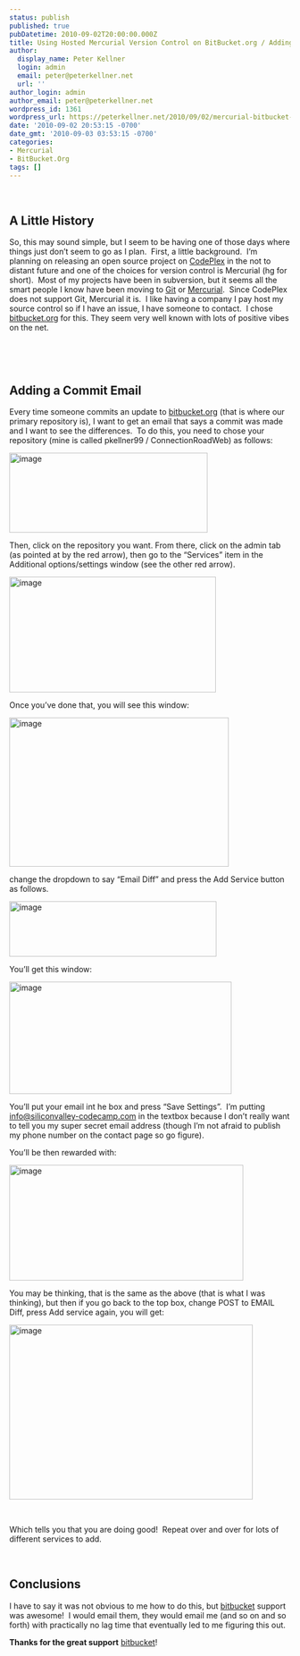 ```yaml
---
status: publish
published: true
pubDatetime: 2010-09-02T20:00:00.000Z
title: Using Hosted Mercurial Version Control on BitBucket.org / Adding Commit Emails
author:
  display_name: Peter Kellner
  login: admin
  email: peter@peterkellner.net
  url: ''
author_login: admin
author_email: peter@peterkellner.net
wordpress_id: 1361
wordpress_url: https://peterkellner.net/2010/09/02/mercurial-bitbucket-adding-commit-emails/
date: '2010-09-02 20:53:15 -0700'
date_gmt: '2010-09-03 03:53:15 -0700'
categories:
- Mercurial
- BitBucket.Org
tags: []
---
```

<p>&#160;</p>
<h2>A Little History</h2>
<p>So, this may sound simple, but I seem to be having one of those days where things just don’t seem to go as I plan.&#160; First, a little background.&#160; I’m planning on releasing an open source project on <a href="http://www.codeplex.com/">CodePlex</a> in the not to distant future and one of the choices for version control is Mercurial (hg for short).&#160; Most of my projects have been in subversion, but it seems all the smart people I know have been moving to <a href="http://git-scm.com/">Git</a> or <a href="http://en.wikipedia.org/wiki/Mercurial_(software)">Mercurial</a>.&#160; Since CodePlex does not support Git, Mercurial it is.&#160; I like having a company I pay host my source control so if I have an issue, I have someone to contact.&#160; I chose <a href="http://bitbucket.org/">bitbucket.org</a> for this. They seem very well known with lots of positive vibes on the net.</p>
<p>&#160;</p>
<p> <!--more--><br />
<h2>Adding a Commit Email</h2>
<p>Every time someone commits an update to <a href="http://bitbucket.org/">bitbucket.org</a> (that is where our primary repository is), I want to get an email that says a commit was made and I want to see the differences.&#160; To do this, you need to chose your repository (mine is called pkellner99 / ConnectionRoadWeb) as follows:</p>
<p><a href="/FilesForWebDownload/UsingHostedMercuri.orgAddingCommitEmails_12596/image.png"><img style="border-bottom: 0px; border-left: 0px; display: inline; border-top: 0px; border-right: 0px" title="image" border="0" alt="image" src="/FilesForWebDownload/UsingHostedMercuri.orgAddingCommitEmails_12596/image_thumb.png" width="355" height="143" /></a> </p>
<p>Then, click on the repository you want. From there, click on the admin tab (as pointed at by the red arrow), then go to the “Services” item in the Additional options/settings window (see the other red arrow).</p>
<p><a href="/FilesForWebDownload/UsingHostedMercuri.orgAddingCommitEmails_12596/image_3.png"><img style="border-bottom: 0px; border-left: 0px; display: inline; border-top: 0px; border-right: 0px" title="image" border="0" alt="image" src="/FilesForWebDownload/UsingHostedMercuri.orgAddingCommitEmails_12596/image_thumb_3.png" width="370" height="207" /></a> </p>
<p>Once you’ve done that, you will see this window:</p>
<p><a href="/FilesForWebDownload/UsingHostedMercuri.orgAddingCommitEmails_12596/image_4.png"><img style="border-bottom: 0px; border-left: 0px; display: inline; border-top: 0px; border-right: 0px" title="image" border="0" alt="image" src="/FilesForWebDownload/UsingHostedMercuri.orgAddingCommitEmails_12596/image_thumb_4.png" width="393" height="267" /></a> </p>
<p>change the dropdown to say “Email Diff” and press the Add Service button as follows.</p>
<p><a href="/FilesForWebDownload/UsingHostedMercuri.orgAddingCommitEmails_12596/image_5.png"><img style="border-bottom: 0px; border-left: 0px; display: inline; border-top: 0px; border-right: 0px" title="image" border="0" alt="image" src="/FilesForWebDownload/UsingHostedMercuri.orgAddingCommitEmails_12596/image_thumb_5.png" width="371" height="99" /></a> </p>
<p>You’ll get this window:</p>
<p><a href="/FilesForWebDownload/UsingHostedMercuri.orgAddingCommitEmails_12596/image_6.png"><img style="border-bottom: 0px; border-left: 0px; display: inline; border-top: 0px; border-right: 0px" title="image" border="0" alt="image" src="/FilesForWebDownload/UsingHostedMercuri.orgAddingCommitEmails_12596/image_thumb_6.png" width="398" height="201" /></a> </p></p>
<p>You’ll put your email int he box and press “Save Settings”.&#160; I’m putting <a href="mailto:info@siliconvalley-codecamp.com">info@siliconvalley-codecamp.com</a> in the textbox because I don’t really want to tell you my super secret email address (though I’m not afraid to publish my phone number on the contact page so go figure).</p>
<p>You’ll be then rewarded with:</p>
<p><a href="/FilesForWebDownload/UsingHostedMercuri.orgAddingCommitEmails_12596/image_7.png"><img style="border-bottom: 0px; border-left: 0px; display: inline; border-top: 0px; border-right: 0px" title="image" border="0" alt="image" src="/FilesForWebDownload/UsingHostedMercuri.orgAddingCommitEmails_12596/image_thumb_7.png" width="419" height="207" /></a> </p>
<p>You may be thinking, that is the same as the above (that is what I was thinking), but then if you go back to the top box, change POST to EMAIL Diff, press Add service again, you will get:</p>
<p><a href="/FilesForWebDownload/UsingHostedMercuri.orgAddingCommitEmails_12596/image_8.png"><img style="border-bottom: 0px; border-left: 0px; display: inline; border-top: 0px; border-right: 0px" title="image" border="0" alt="image" src="/FilesForWebDownload/UsingHostedMercuri.orgAddingCommitEmails_12596/image_thumb_8.png" width="436" height="313" /></a> </p>
<p>&#160;</p>
<p>Which tells you that you are doing good!&#160; Repeat over and over for lots of different services to add.</p>
<p>&#160;</p>
<h2>Conclusions</h2>
<p>I have to say it was not obvious to me how to do this, but <a href="http://bitbucket.org/">bitbucket</a> support was awesome!&#160; I would email them, they would email me (and so on and so forth) with practically no lag time that eventually led to me figuring this out.&#160; </p>
<p><strong>Thanks for the great support</strong> <a href="http://bitbucket.org/">bitbucket</a>!</p>

